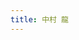 ```yaml
---
title: 中村 龍
---
```


<script setup lang="ts">
import HomeView from './src/views/HomeView.vue'

</script>

<HomeView />
<style module>


</style>
